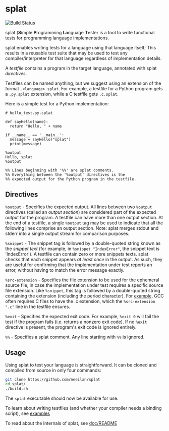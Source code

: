 # splat

[![Build Status](https://travis-ci.org/neeilan/splat.svg?branch=master)](https://travis-ci.org/neeilan/splat)

splat (<b>S</b>imple <b>P</b>rogramming <b>La</b>nguage <b>T</b>ester is a tool to write functional tests for programming language implementations.

splat enables writing tests for a language using that language itself; This results in a reusable test suite that may be used to test any compiler/interpreter for that language regardless of implementation details.

A <i>testfile</i> contains a program in the target language, annotated with splat <i>directives</i>.

Testfiles can be named anything, but we suggest using an extension of the format `.<language>.splat`.
For example, a testfile for a Python program gets a `.py.splat` extension, while a C testfile gets `.c.splat`. 

Here is a simple test for a Python implementation:

```
# hello_test.py.splat

def sayHello(name):
  return "Hello, " + name

if __name__ == '__main__':
  message = sayHello("splat")
  print(message)
  
%output
Hello, splat
%output

%% Lines beginning with '%%' are splat comments.
%% Everything between the '%output' directives is the
%% expected output for the Python program in the testfile.

```

## Directives

`%output` - Specifies the expected output. All lines between two `%output` directives (called an <i>output section</i>) are considered part of the expected output for the program. A testfile can have more than one output section. 
At the end of a testfile, a single `%output` tag may be used to indicate that all the following lines comprise an output section.
Note: splat merges stdout and stderr into a single output stream for comparison purposes.

`%snippet` - The snippet tag is followed by a double-quoted string known as the <i>snippet text</i> (for example, in `%snippet "IndexError"`, the snippet text is 'IndexError'). A testfile can contain zero or more snippets texts. splat checks that each snippet appears <i>at least once</i> in the output. As such, they are useful for confirming that the implementation under test reports an error, without having to match the error message exactly.

`%src-extension` - Specifies the file extension to be used for the ephemeral source file, in case the implementation under test requires a specific source file extension. Like `%snippet`, this tag is followed by a double-quoted string containing the extension (including the period character). For [example](https://github.com/neeilan/splat/blob/77fd432fe45dfeb34663e2d8c696974d758a3b47/examples/gcc_example.c.splat#L1), GCC often requires C files to have the .c extension, which the `%src-extension ".c"` line in the testfile ensures.

`%exit` - Specifies the expected exit code. For example, `%exit 0` will fail the test if the program fails (i.e. returns a nonzero exit code). If no `%exit` directive is present, the program's exit code is ignored entirely.

`%%` - Specifies a splat comment. Any line starting with `%%` is ignored.

## Usage
Using splat to test your language is straightforward. It can be cloned and compiled from source in only four commands:
```bash
git clone https://github.com/neeilan/splat
cd splat/
./build.sh
```
The `splat` executable should now be available for use.

To learn about writing testfiles (and whether your compiler needs a binding script), see [examples](./examples)

To read about the internals of splat, see [doc/README](./doc/README.md)
